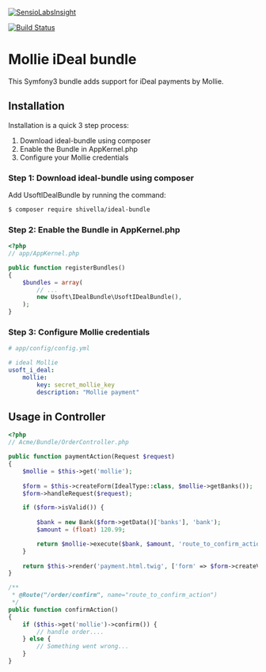 [![SensioLabsInsight](https://insight.sensiolabs.com/projects/5b330dc5-6c92-4570-b7de-810522346532/mini.png)](https://insight.sensiolabs.com/projects/5b330dc5-6c92-4570-b7de-810522346532)

[![Build Status](https://travis-ci.org/Shivella/ideal-bundle.svg?branch=master)](https://travis-ci.org/Shivella/ideal-bundle)

Mollie iDeal bundle
===================

This Symfony3 bundle adds support for iDeal payments by Mollie.

Installation
------------
Installation is a quick 3 step process:

1. Download ideal-bundle using composer
2. Enable the Bundle in AppKernel.php
3. Configure your Mollie credentials

### Step 1: Download ideal-bundle using composer

Add UsoftIDealBundle by running the command:

``` bash
$ composer require shivella/ideal-bundle
```

### Step 2: Enable the Bundle in AppKernel.php


``` php
<?php
// app/AppKernel.php

public function registerBundles()
{
    $bundles = array(
        // ...
        new Usoft\IDealBundle\UsoftIDealBundle(),
    );
}
```

### Step 3: Configure Mollie credentials
```yaml
# app/config/config.yml

# ideal Mollie
usoft_i_deal:
    mollie:
        key: secret_mollie_key
        description: "Mollie payment"

```


Usage in Controller
-------------------


``` php
<?php
// Acme/Bundle/OrderController.php

public function paymentAction(Request $request)
{
    $mollie = $this->get('mollie');
    
    $form = $this->createForm(IdealType::class, $mollie->getBanks());
    $form->handleRequest($request);

    if ($form->isValid()) {
    
        $bank = new Bank($form->getData()['banks'], 'bank');
        $amount = (float) 120.99;

        return $mollie->execute($bank, $amount, 'route_to_confirm_action');
    }
    
    return $this->render('payment.html.twig', ['form' => $form->createView()]);
}

/**
 * @Route("/order/confirm", name="route_to_confirm_action")
 */
public function confirmAction()
{
    if ($this->get('mollie')->confirm()) {
        // handle order....
    } else {
        // Something went wrong...
    }
}
```

